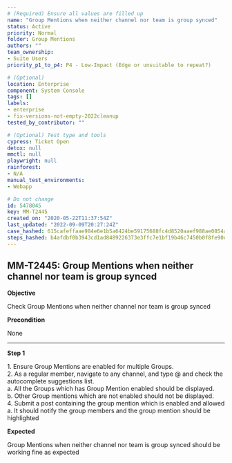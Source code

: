 ```yaml
---
# (Required) Ensure all values are filled up
name: "Group Mentions when neither channel nor team is group synced"
status: Active
priority: Normal
folder: Group Mentions
authors: ""
team_ownership: 
- Suite Users
priority_p1_to_p4: P4 - Low-Impact (Edge or unsuitable to repeat?)

# (Optional)
location: Enterprise
component: System Console
tags: []
labels: 
- enterprise
- fix-versions-not-empty-2022cleanup
tested_by_contributor: ""

# (Optional) Test type and tools
cypress: Ticket Open
detox: null
mmctl: null
playwright: null
rainforest: 
- N/A
manual_test_environments: 
- Webapp

# Do not change
id: 5478045
key: MM-T2445
created_on: "2020-05-22T11:37:54Z"
last_updated: "2022-09-09T20:27:24Z"
case_hashed: 615cafeffaae984e6e1b5a6424be59175688fc4d8520aaef988ae0854af4003b3e92d7d2683d0e7c3f7b83e354a544fb
steps_hashed: b4afdbf0b3943cd1ad8489226373e3ffc7e1bf19b46c7450b0f8fe90e54d6c20f07fb1c1f4af079aec0de47bdb04be7c
---
```


<!-- (Auto-generated) Based on frontmatter's "key" and "name" -->

## MM-T2445: Group Mentions when neither channel nor team is group synced

**Objective**

Check Group Mentions when neither channel nor team is group synced

**Precondition**

None

---

**Step 1**

1\. Ensure Group Mentions are enabled for multiple Groups.\
2\. As a regular member, navigate to any channel, and type @ and check the autocomplete suggestions list.\
a. All the Groups which has Group Mention enabled should be displayed.\
b. Other Group mentions which are not enabled should not be displayed.\
4\. Submit a post containing the group mention which is enabled and allowed\
a. It should notify the group members and the group mention should be highlighted

**Expected**

Group Mentions when neither channel nor team is group synced should be working fine as expected
